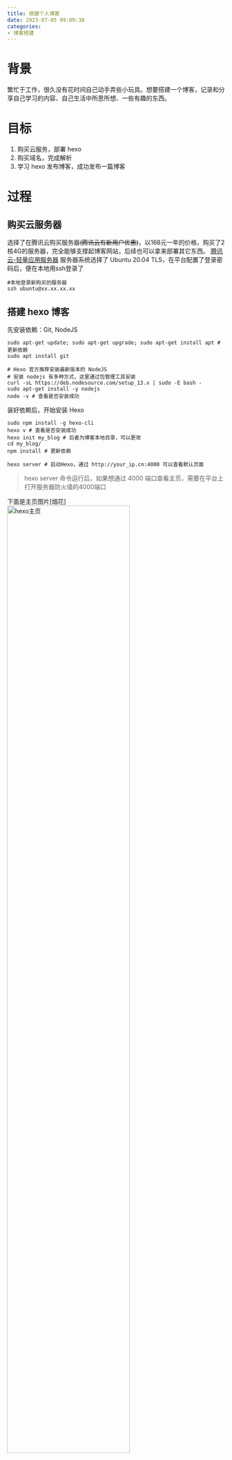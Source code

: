 ```yaml
---
title: 搭建个人博客
date: 2023-07-05 09:09:38
categories: 
- 博客搭建
---
```

# 背景
繁忙于工作，很久没有花时间自己动手弄些小玩具。想要搭建一个博客，记录和分享自己学习的内容、自己生活中所思所想、一些有趣的东西。
<!-- more -->
# 目标
1. 购买云服务，部署 hexo
2. 购买域名，完成解析
3. 学习 hexo 发布博客，成功发布一篇博客
# 过程
## 购买云服务器
选择了在腾讯云购买服务器~~(腾讯云有新用户优惠)~~，以168元一年的价格，购买了2核4G的服务器，完全能够支撑起博客网站，后续也可以拿来部署其它东西。
[腾讯云-轻量应用服务器](https://cloud.tencent.com/product/lighthouse)
服务器系统选择了 Ubuntu 20.04 TLS，在平台配置了登录密码后，便在本地用ssh登录了
``` shell
#本地登录新购买的服务器
ssh ubuntu@xx.xx.xx.xx
```
## 搭建 hexo 博客
先安装依赖：Git, NodeJS
``` shell
sudo apt-get update; sudo apt-get upgrade; sudo apt-get install apt # 更新依赖
sudo apt install git

# Hexo 官方推荐安装最新版本的 NodeJS
# 安装 nodejs 有多种方式，这里通过包管理工具安装
curl -sL https://deb.nodesource.com/setup_13.x | sudo -E bash -
sudo apt-get install -y nodejs
node -v # 查看是否安装成功
```
装好依赖后，开始安装 Hexo
``` shell
sudo npm install -g hexo-cli
hexo v # 查看是否安装成功
hexo init my_blog # 后者为博客本地目录，可以更改
cd my_blog/
npm install # 更新依赖

hexo server # 启动Hexo，通过 http://your_ip.cn:4000 可以查看默认页面
```
> hexo server 命令运行后，如果想通过 4000 端口查看主页，需要在平台上打开服务器防火墙的4000端口

下面是主页图片[烟花]
<img title="hexo主页" src="/images/hexo123.PNG" width= 75%>
## 购买域名
可以直接在腾讯云购买域名，域名后缀推荐 .com, .top, .club。一般都是选择一个便宜一点的(9元每年)。
因为服务器在国内，域名需要经过备案审核。这个过程比较冗长，但是各个平台流程提示挺详细的，按照提示完成就好。目前国内个人备案，名称不允许出现博客、评论之类字眼，需要注意。
>之前我备案过一个域名，名称出现了"博客"，平台初审时会电话过来让修改，问题不大。

2023-06-24 提交腾讯云备案审核
2023-06-26 视频审核不合格，重新提交审核
2023-06-27 提交管局审核
2023-07-11 管局审核通过
2023-07-16 提交公安审核
2023-07-16 悬挂网站备案号
2023-07-17 通过公安审核
2023-07-18 悬挂公安备案号
## 上传一篇博客
Hexo 支持不同的渲染引擎。个人习惯使用 markdown 进行写作。
``` shell
hexo new xxx # 初始化一篇博客
vim xxx # 编写这篇博客
```
个人试了这种编写方式，感觉不是很方便，缺乏预览功能。后续考虑在本地搭建 Hexo，本地编写好后进行预览，然后上传到 服务器上。不过现在也能用吧，不是吗？
# 结束
到此为止，一个博客网站就搭建好了。过程中遇到了一些小麻烦，比如 nodejs 的安装有多种方式，域名备案。后续也考虑加上一键部署， https 访问，更换主题等能力。
相比于部署博客网站，记录下整个过程倒是让我更在意。输出文字和输入知识一样重要，输出的内容不仅让整个过程更加清晰，自己更加熟悉这个流程，也为未来做了一些沉淀。
# 参考文档
[Hexo 文档](https://hexo.io/zh-cn/docs/)
Nodejs 安装参考：[Ubuntu 安装 Node.js 的正确姿势](https://mupceet.com/2020/02/the-best-way-to-install-nodejs/)
[Hexo 写作](https://hexo.io/zh-cn/docs/writing) 